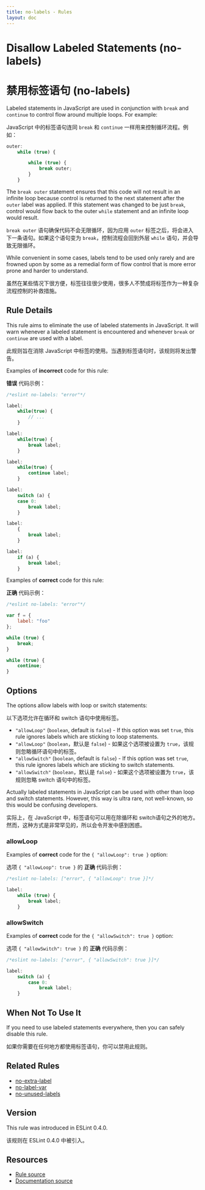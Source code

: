 ```yaml
---
title: no-labels - Rules
layout: doc
---
```

<!-- Note: No pull requests accepted for this file. See README.md in the root directory for details. -->

# Disallow Labeled Statements (no-labels)

# 禁用标签语句 (no-labels)

Labeled statements in JavaScript are used in conjunction with `break` and `continue` to control flow around multiple loops. For example:

JavaScript 中的标签语句连同 `break` 和 `continue` 一样用来控制循环流程。例如：

```js
outer:
    while (true) {

        while (true) {
            break outer;
        }
    }
```

The `break outer` statement ensures that this code will not result in an infinite loop because control is returned to the next statement after the `outer` label was applied. If this statement was changed to be just `break`, control would flow back to the outer `while` statement and an infinite loop would result.

`break outer` 语句确保代码不会无限循环，因为应用 `outer` 标签之后，将会进入下一条语句。如果这个语句变为 `break`，控制流程会回到外层 `while` 语句，并会导致无限循环。

While convenient in some cases, labels tend to be used only rarely and are frowned upon by some as a remedial form of flow control that is more error prone and harder to understand.

虽然在某些情况下很方便，标签往往很少使用，很多人不赞成将标签作为一种复杂流程控制的补救措施。

## Rule Details

This rule aims to eliminate the use of labeled statements in JavaScript. It will warn whenever a labeled statement is encountered and whenever `break` or `continue` are used with a label.

此规则旨在消除 JavaScript 中标签的使用。当遇到标签语句时，该规则将发出警告。

Examples of **incorrect** code for this rule:

**错误** 代码示例：

```js
/*eslint no-labels: "error"*/

label:
    while(true) {
        // ...
    }

label:
    while(true) {
        break label;
    }

label:
    while(true) {
        continue label;
    }

label:
    switch (a) {
    case 0:
        break label;
    }

label:
    {
        break label;
    }

label:
    if (a) {
        break label;
    }
```

Examples of **correct** code for this rule:

**正确** 代码示例：

```js
/*eslint no-labels: "error"*/

var f = {
    label: "foo"
};

while (true) {
    break;
}

while (true) {
    continue;
}
```

## Options

The options allow labels with loop or switch statements:

以下选项允许在循环和 switch 语句中使用标签。

* `"allowLoop"` (`boolean`, default is `false`) - If this option was set `true`, this rule ignores labels which are sticking to loop statements.
* `"allowLoop"` (`boolean`，默认是 `false`) - 如果这个选项被设置为 `true`，该规则忽略循环语句中的标签。
* `"allowSwitch"` (`boolean`, default is `false`) - If this option was set `true`, this rule ignores labels which are sticking to switch statements.
* `"allowSwitch"` (`boolean`，默认是 `false`) - 如果这个选项被设置为 `true`，该规则忽略 switch 语句中的标签。

Actually labeled statements in JavaScript can be used with other than loop and switch statements.
However, this way is ultra rare, not well-known, so this would be confusing developers.

实际上，在 JavaScript 中，标签语句可以用在除循环和 switch语句之外的地方。然而，这种方式是非常罕见的，所以会令开发中感到困惑。

### allowLoop

Examples of **correct** code for the `{ "allowLoop": true }` option:

选项 `{ "allowLoop": true }` 的 **正确** 代码示例：

```js
/*eslint no-labels: ["error", { "allowLoop": true }]*/

label:
    while (true) {
        break label;
    }
```

### allowSwitch

Examples of **correct** code for the `{ "allowSwitch": true }` option:

选项 `{ "allowSwitch": true }` 的 **正确** 代码示例：

```js
/*eslint no-labels: ["error", { "allowSwitch": true }]*/

label:
    switch (a) {
        case 0:
            break label;
    }
```

## When Not To Use It

If you need to use labeled statements everywhere, then you can safely disable this rule.

如果你需要在任何地方都使用标签语句，你可以禁用此规则。

## Related Rules

* [no-extra-label](./no-extra-label)
* [no-label-var](./no-label-var)
* [no-unused-labels](./no-unused-labels)

## Version

This rule was introduced in ESLint 0.4.0.

该规则在 ESLint 0.4.0 中被引入。

## Resources

* [Rule source](https://github.com/eslint/eslint/tree/master/lib/rules/no-labels.js)
* [Documentation source](https://github.com/eslint/eslint/tree/master/docs/rules/no-labels.md)
